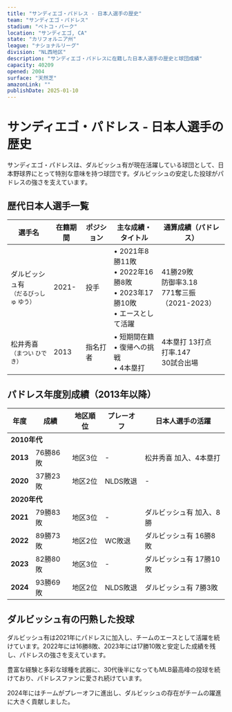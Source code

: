 ```yaml
---
title: "サンディエゴ・パドレス - 日本人選手の歴史"
team: "サンディエゴ・パドレス"
stadium: "ペトコ・パーク"
location: "サンディエゴ, CA"
state: "カリフォルニア州"
league: "ナショナルリーグ"
division: "NL西地区"
description: "サンディエゴ・パドレスに在籍した日本人選手の歴史と球団成績"
capacity: 40209
opened: 2004
surface: "天然芝"
amazonLink: ""
publishDate: 2025-01-10
---
```


# サンディエゴ・パドレス - 日本人選手の歴史

サンディエゴ・パドレスは、ダルビッシュ有が現在活躍している球団として、日本野球界にとって特別な意味を持つ球団です。ダルビッシュの安定した投球がパドレスの強さを支えています。

## 歴代日本人選手一覧

<div class="players-table-container">
  <table class="players-table">
    <thead>
      <tr>
        <th>選手名</th>
        <th>在籍期間</th>
        <th>ポジション</th>
        <th>主な成績・タイトル</th>
        <th>通算成績（パドレス）</th>
      </tr>
    </thead>
    <tbody>
      <tr class="player-row">
        <td class="player-name">ダルビッシュ有<br><small>（だるびっしゅ ゆう）</small></td>
        <td>2021-</td>
        <td>投手</td>
        <td>
          • 2021年8勝11敗<br>
          • 2022年16勝8敗<br>
          • 2023年17勝10敗<br>
          • エースとして活躍
        </td>
        <td>41勝29敗<br>防御率3.18<br>771奪三振（2021-2023）</td>
      </tr>
      <tr class="player-row">
        <td class="player-name">松井秀喜<br><small>（まつい ひでき）</small></td>
        <td>2013</td>
        <td>指名打者</td>
        <td>
          • 短期間在籍<br>
          • 復帰への挑戦<br>
          • 4本塁打
        </td>
        <td>4本塁打 13打点<br>打率.147<br>30試合出場</td>
      </tr>
    </tbody>
  </table>
</div>

## パドレス年度別成績（2013年以降）

<div class="records-table-container">
  <table class="records-table">
    <thead>
      <tr>
        <th>年度</th>
        <th>成績</th>
        <th>地区順位</th>
        <th>プレーオフ</th>
        <th>日本人選手の活躍</th>
      </tr>
    </thead>
    <tbody>
      <tr class="decade-header">
        <td colspan="5"><strong>2010年代</strong></td>
      </tr>
      <tr class="record-row">
        <td><strong>2013</strong></td>
        <td>76勝86敗</td>
        <td>地区3位</td>
        <td>-</td>
        <td>松井秀喜 加入、4本塁打</td>
      </tr>
      <tr class="record-row">
        <td><strong>2020</strong></td>
        <td>37勝23敗</td>
        <td>地区2位</td>
        <td>NLDS敗退</td>
        <td>-</td>
      </tr>
      <tr class="decade-header">
        <td colspan="5"><strong>2020年代</strong></td>
      </tr>
      <tr class="record-row">
        <td><strong>2021</strong></td>
        <td>79勝83敗</td>
        <td>地区3位</td>
        <td>-</td>
        <td>ダルビッシュ有 加入、8勝</td>
      </tr>
      <tr class="record-row playoff">
        <td><strong>2022</strong></td>
        <td>89勝73敗</td>
        <td>地区2位</td>
        <td>WC敗退</td>
        <td>ダルビッシュ有 16勝8敗</td>
      </tr>
      <tr class="record-row">
        <td><strong>2023</strong></td>
        <td>82勝80敗</td>
        <td>地区3位</td>
        <td>-</td>
        <td>ダルビッシュ有 17勝10敗</td>
      </tr>
      <tr class="record-row playoff">
        <td><strong>2024</strong></td>
        <td>93勝69敗</td>
        <td>地区2位</td>
        <td>NLDS敗退</td>
        <td>ダルビッシュ有 7勝3敗</td>
      </tr>
    </tbody>
  </table>
</div>

## ダルビッシュ有の円熟した投球

ダルビッシュ有は2021年にパドレスに加入し、チームのエースとして活躍を続けています。2022年には16勝8敗、2023年には17勝10敗と安定した成績を残し、パドレスの強さを支えています。

豊富な経験と多彩な球種を武器に、30代後半になってもMLB最高峰の投球を続けており、パドレスファンに愛され続けています。

2024年にはチームがプレーオフに進出し、ダルビッシュの存在がチームの躍進に大きく貢献しました。